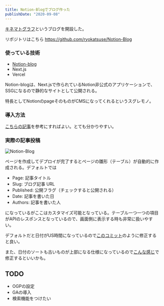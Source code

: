 ```yaml
---
title: Notion-Blogでブログ作った
publishDate: "2020-09-08"
---
```


[キネマトグラフ](https://kinematograph.vercel.app/)というブログを開設した。

リポジトリはこちら
https://github.com/ryokatsuse/Notion-Blog

### 使っている技術

- [Notion-blog](https://github.com/ijjk/notion-blog)
- Next.js
- Vercel

Notion-blogは、Next.jsで作られているNotion非公式のアプリケーションで、SSGになるので静的なサイトとして公開される。

特長としてNotionのpageそのものがCMSになってくれるというスグレモノ。

### 導入方法

[こちらの記事](https://blog.35d.jp/2020-05-23-notion-blog-1)を参考にすればよい。とても分かりやすい。


### 実際の記事投稿

![Notion-Blog](/images/notion_blog.png)

ページを作成してデプロイが完了するとページの雛形（テーブル）が自動的に作成される。デフォルトでは

- Page: 記事タイトル
- Slug: ブログ記事 URL
- Published: 公開フラグ（チェックすると公開される）
- Date: 記事を書いた日
- Authors: 記事を書いた人

になっているがここはカスタマイズ可能となっている。テーブル一つ一つの項目がAPIのレスポンスとなっているので、画面側に表示する時も非常に扱いやすい。

デフォルトだと日付がUS時間になっているので[このコミット](https://github.com/ryokatsuse/Notion-Blog/commit/b22d6f47098854c0be55ebb9637c0563b7f4f182)のように修正すると良い。

また、日付のソートも古いものが上部になる仕様になっているので[こんな感じ](https://github.com/ryokatsuse/Notion-Blog/commit/4e2465893e90772dbae2238f662dad2c2ff8bead)で修正するといいかも。

## TODO
- OGPの設定
- GAの導入
- 検索機能をつけたい



